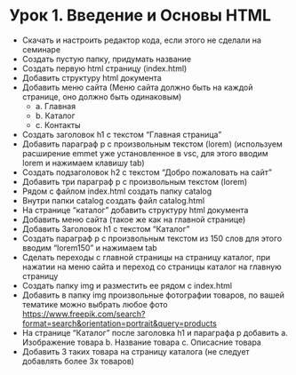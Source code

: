 # Урок 1. Введение и Основы HTML
- Скачать и настроить редактор кода, если этого не сделали на семинаре
- Создать пустую папку, придумать название
- Создать первую html страницу (index.html)
- Добавить структуру html документа
- Добавить меню сайта (Меню сайта должно быть на каждой странице, оно должно быть одинаковым)
  - a. Главная
  - b. Каталог
  - c. Контакты
- Создать заголовок h1 с текстом “Главная страница”
- Добавить параграф p с произвольным текстом (lorem) (используем расширение emmet уже установленное в vsc, для этого вводим lorem и нажимаем клавишу tab)
- Создать подзаголовок h2 с текстом “Добро пожаловать на сайт”
- Добавить три параграф p с произвольным текстом (lorem)
- Рядом с файлом index.html создать папку catalog
- Внутри папки catalog создать файл catalog.html
- На странице “каталог” добавить структуру html документа
- Добавить меню сайта (такое же как на главной странице)
- Добавить Заголовок h1 с текстом “Каталог”
- Создать параграф p с произвольным текстом из 150 слов для этого вводим “lorem150” и нажимаем tab
- Сделать переходы с главной страницы на страницу каталог, при нажатии на меню сайта и переход со страницы каталог на главную страницу
- Создать папку img и разместить ее рядом с index.html
- Добавить в папку img произвольные фотографии товаров, по вашей тематике можно выбрать любое фото
   https://www.freepik.com/search?format=search&orientation=portrait&query=products
- На странице “Каталог” после заголовка h1 и параграфа p добавить a. Изображение товара b. Название товара c. Описасние товара
- Добавить 3 таких товара на страницу каталога (не следует добавлять более 3х товаров)
